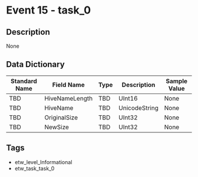 # Event 15 - task_0

## Description
None

## Data Dictionary
|Standard Name|Field Name|Type|Description|Sample Value|
|---|---|---|---|---|
|TBD|HiveNameLength|TBD|UInt16|None|None|
|TBD|HiveName|TBD|UnicodeString|None|None|
|TBD|OriginalSize|TBD|UInt32|None|None|
|TBD|NewSize|TBD|UInt32|None|None|

## Tags
* etw_level_Informational
* etw_task_task_0